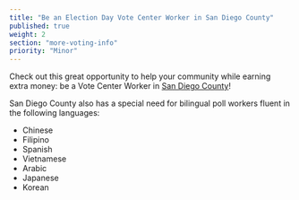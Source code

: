 ```yaml
---
title: "Be an Election Day Vote Center Worker in San Diego County"
published: true
weight: 2
section: "more-voting-info"
priority: "Minor"
---
```


Check out this great opportunity to help your community while earning extra money: be a Vote Center Worker in [San Diego County](https://www.sdvote.com/pollworkers/)!  

San Diego County also has a special need for bilingual poll workers fluent in the following languages:
- Chinese
- Filipino
- Spanish
- Vietnamese
- Arabic
- Japanese
- Korean